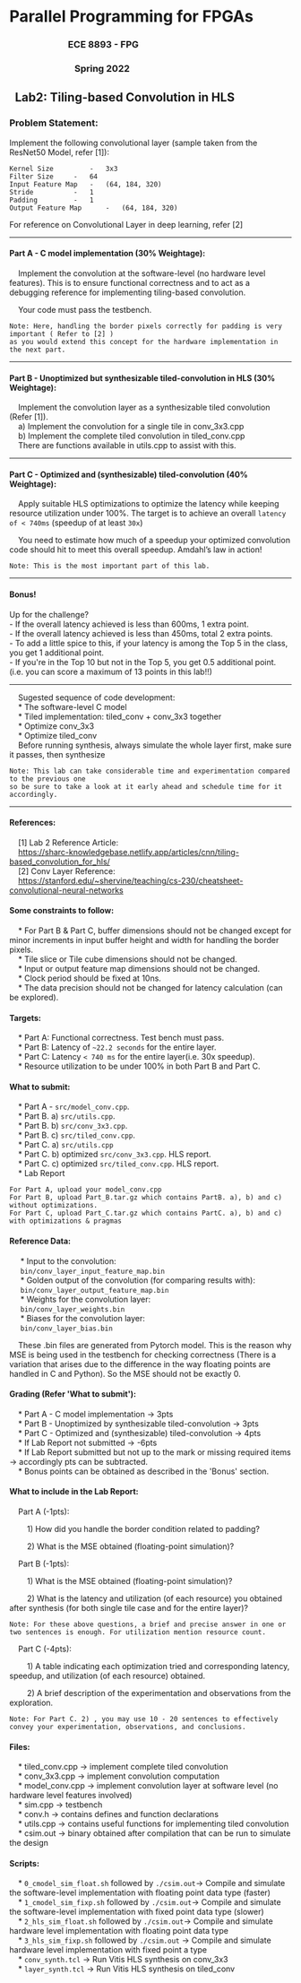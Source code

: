 <h1>Parallel Programming for FPGAs</h1>
<h3>&nbsp;&nbsp;&nbsp;&nbsp;&nbsp;&nbsp;&nbsp;&nbsp;&nbsp;&nbsp;&nbsp;&nbsp;&nbsp;&nbsp;&nbsp;&nbsp;&nbsp;&nbsp;&nbsp;&nbsp;&nbsp;&nbsp;&nbsp;&nbsp;&nbsp;&nbsp;&nbsp;ECE 8893 - FPG</h3>
<h3>&nbsp;&nbsp;&nbsp;&nbsp;&nbsp;&nbsp;&nbsp;&nbsp;&nbsp;&nbsp;&nbsp;&nbsp;&nbsp;&nbsp;&nbsp;&nbsp;&nbsp;&nbsp;&nbsp;&nbsp;&nbsp;&nbsp;&nbsp;&nbsp;&nbsp;&nbsp;&nbsp;&nbsp;&nbsp;&nbsp;Spring 2022</h3>
<h2>&nbsp;&nbsp;Lab2: Tiling-based Convolution in HLS</h2>

<h3>Problem Statement:</h3>

Implement the following convolutional layer (sample taken from the ResNet50 Model, refer [1]):
```
Kernel Size 		- 	3x3
Filter Size	 	- 	64
Input Feature Map 	- 	(64, 184, 320) 
Stride 			- 	1
Padding 		- 	1
Output Feature Map      - 	(64, 184, 320)
```
For reference on Convolutional Layer in deep learning, refer [2] 

 ---
 
<h4>Part A - C model implementation (30% Weightage):</h4>

&nbsp;&nbsp;&nbsp;&nbsp;Implement the convolution at the software-level (no hardware level features). This is to ensure functional correctness and to act as a debugging reference for implementing tiling-based convolution.

&nbsp;&nbsp;&nbsp;&nbsp;Your code must pass the testbench.

```
Note: Here, handling the border pixels correctly for padding is very important ( Refer to [2] ) 
as you would extend this concept for the hardware implementation in the next part.
 ```
---

<h4>Part B - Unoptimized but synthesizable tiled-convolution in HLS (30% Weightage):</h4>

&nbsp;&nbsp;&nbsp;&nbsp;Implement the convolution layer as a synthesizable tiled convolution (Refer [1]).<br>
&nbsp;&nbsp;&nbsp;&nbsp;a) Implement the convolution for a single tile in conv_3x3.cpp<br>
&nbsp;&nbsp;&nbsp;&nbsp;b) Implement the complete tiled convolution in tiled_conv.cpp<br>
&nbsp;&nbsp;&nbsp;&nbsp;There are functions available in utils.cpp to assist with this.

---

<h4>Part C - Optimized and (synthesizable) tiled-convolution (40% Weightage):</h4>

&nbsp;&nbsp;&nbsp;&nbsp;Apply suitable HLS optimizations to optimize the latency while keeping resource utilization under 100%. The target is to achieve an overall `latency of < 740ms` (speedup of at least `30x`)

&nbsp;&nbsp;&nbsp;&nbsp;You need to estimate how much of a speedup your optimized convolution code should hit to meet this overall speedup. Amdahl’s law in action!

```
Note: This is the most important part of this lab. 
 ```
---


<h4>Bonus!</h4>
Up for the challenge? <br>
- If the overall latency achieved is less than 600ms, 1 extra point. <br>
- If the overall latency achieved is less than 450ms, total 2 extra points. <br>
- To add a little spice to this, if your latency is among the Top 5 in the class, you get 1 additional point. <br>
- If you're in the Top 10 but not in the Top 5, you get 0.5 additional point. <br>
(i.e. you can score a maximum of 13 points in this lab!!) <br>

---

&nbsp;&nbsp;&nbsp;&nbsp;Sugested sequence of code development:<br>
&nbsp;&nbsp;&nbsp;&nbsp;* The software-level C model<br>
&nbsp;&nbsp;&nbsp;&nbsp;* Tiled implementation: tiled_conv + conv_3x3 together<br>
&nbsp;&nbsp;&nbsp;&nbsp;* Optimize conv_3x3<br>
&nbsp;&nbsp;&nbsp;&nbsp;* Optimize tiled_conv<br>
&nbsp;&nbsp;&nbsp;&nbsp;Before running synthesis, always simulate the whole layer first, make sure it passes, then synthesize<br>

```
Note: This lab can take considerable time and experimentation compared to the previous one 
so be sure to take a look at it early ahead and schedule time for it accordingly.
```


---

<h4>References:</h4>

&nbsp;&nbsp;&nbsp;&nbsp;[1] Lab 2 Reference Article:<br>
&nbsp;&nbsp;&nbsp;&nbsp;https://sharc-knowledgebase.netlify.app/articles/cnn/tiling-based_convolution_for_hls/<br>
&nbsp;&nbsp;&nbsp;&nbsp;[2] Conv Layer Reference:<br>
&nbsp;&nbsp;&nbsp;&nbsp;https://stanford.edu/~shervine/teaching/cs-230/cheatsheet-convolutional-neural-networks
 
 
<h4>Some constraints to follow:</h4>

&nbsp;&nbsp;&nbsp;&nbsp;* For Part B & Part C, buffer dimensions should not be changed except for minor increments in input buffer height and width for handling the border pixels.<br>
&nbsp;&nbsp;&nbsp;&nbsp;* Tile slice or Tile cube dimensions should not be changed.<br>
&nbsp;&nbsp;&nbsp;&nbsp;* Input or output feature map dimensions should not be changed.<br>
&nbsp;&nbsp;&nbsp;&nbsp;* Clock period should be fixed at 10ns.<br>
&nbsp;&nbsp;&nbsp;&nbsp;* The data precision should not be changed for latency calculation (can be explored).<br>
 
<h4>Targets:</h4>

&nbsp;&nbsp;&nbsp;&nbsp;* Part A: Functional correctness. Test bench must pass.<br>
&nbsp;&nbsp;&nbsp;&nbsp;* Part B: Latency of `~22.2 seconds` for the entire layer.<br>
&nbsp;&nbsp;&nbsp;&nbsp;* Part C: Latency `< 740 ms` for the entire layer(i.e. 30x speedup).<br>
&nbsp;&nbsp;&nbsp;&nbsp;* Resource utilization to be under 100% in both Part B and Part C.<br>
 
<h4>What to submit:</h4>

&nbsp;&nbsp;&nbsp;&nbsp;* Part A - `src/model_conv.cpp`.<br>
&nbsp;&nbsp;&nbsp;&nbsp;* Part B. a) `src/utils.cpp`.<br>
&nbsp;&nbsp;&nbsp;&nbsp;* Part B. b) `src/conv_3x3.cpp`.<br>
&nbsp;&nbsp;&nbsp;&nbsp;* Part B. c) `src/tiled_conv.cpp`.<br>
&nbsp;&nbsp;&nbsp;&nbsp;* Part C. a) `src/utils.cpp`<br>
&nbsp;&nbsp;&nbsp;&nbsp;* Part C. b) optimized `src/conv_3x3.cpp`. HLS report.<br>
&nbsp;&nbsp;&nbsp;&nbsp;* Part C. c) optimized `src/tiled_conv.cpp`. HLS report.<br>
&nbsp;&nbsp;&nbsp;&nbsp;* Lab Report <br>
```
For Part A, upload your model_conv.cpp
For Part B, upload Part_B.tar.gz which contains PartB. a), b) and c) without optimizations.
For Part C, upload Part_C.tar.gz which contains PartC. a), b) and c) with optimizations & pragmas
```
<h4>Reference Data:</h4>

&nbsp;&nbsp;&nbsp;&nbsp; * Input to the convolution:<br>
&nbsp;&nbsp;&nbsp;&nbsp; `bin/conv_layer_input_feature_map.bin`<br>
&nbsp;&nbsp;&nbsp;&nbsp; * Golden output of the convolution (for comparing results with):<br>
&nbsp;&nbsp;&nbsp;&nbsp; `bin/conv_layer_output_feature_map.bin`<br>
&nbsp;&nbsp;&nbsp;&nbsp; * Weights for the convolution layer:<br>
&nbsp;&nbsp;&nbsp;&nbsp; `bin/conv_layer_weights.bin`<br>
&nbsp;&nbsp;&nbsp;&nbsp; * Biases for the convolution layer:<br>
&nbsp;&nbsp;&nbsp;&nbsp; `bin/conv_layer_bias.bin`

&nbsp;&nbsp;&nbsp;&nbsp;These .bin files are generated from Pytorch model. This is the reason why MSE is being used in the testbench for checking correctness (There is a variation that arises due to the difference in the way floating points are handled in C and Python). So the MSE should not be exactly 0.
 


<h4>Grading (Refer 'What to submit'):</h4>

&nbsp;&nbsp;&nbsp;&nbsp;* Part A - C model implementation -> 3pts<br>
&nbsp;&nbsp;&nbsp;&nbsp;* Part B - Unoptimized by synthesizable tiled-convolution -> 3pts<br>
&nbsp;&nbsp;&nbsp;&nbsp;* Part C - Optimized and (synthesizable) tiled-convolution -> 4pts<br>
&nbsp;&nbsp;&nbsp;&nbsp;* If Lab Report not submitted -> -6pts<br>
&nbsp;&nbsp;&nbsp;&nbsp;* If Lab Report submitted but not up to the mark or missing required items -> accordingly pts can be subtracted.<br>
&nbsp;&nbsp;&nbsp;&nbsp;* Bonus points can be obtained as described in the 'Bonus' section.


<h4>What to include in the Lab Report:</h4>

&nbsp;&nbsp;&nbsp;&nbsp;Part A (-1pts):
    
&nbsp;&nbsp;&nbsp;&nbsp;&nbsp;&nbsp;&nbsp;&nbsp;1) How did you handle the border condition related to padding? 
    
&nbsp;&nbsp;&nbsp;&nbsp;&nbsp;&nbsp;&nbsp;&nbsp;2) What is the MSE obtained (floating-point simulation)? 
    
&nbsp;&nbsp;&nbsp;&nbsp;Part B (-1pts):
    
&nbsp;&nbsp;&nbsp;&nbsp;&nbsp;&nbsp;&nbsp;&nbsp;1) What is the MSE obtained (floating-point simulation)? 
    
&nbsp;&nbsp;&nbsp;&nbsp;&nbsp;&nbsp;&nbsp;&nbsp;2) What is the latency and utilization (of each resource) you obtained after synthesis (for both single tile case and for the entire layer)? 
    
```
Note: For these above questions, a brief and precise answer in one or two sentences is enough. For utilization mention resource count.
```
&nbsp;&nbsp;&nbsp;&nbsp;Part C (-4pts):
    
&nbsp;&nbsp;&nbsp;&nbsp;&nbsp;&nbsp;&nbsp;&nbsp;1) A table indicating each optimization tried and corresponding latency, speedup, and utilization (of each resource) obtained. 
    
&nbsp;&nbsp;&nbsp;&nbsp;&nbsp;&nbsp;&nbsp;&nbsp;2) A brief description of the experimentation and observations from the exploration. 
    
```
Note: For Part C. 2) , you may use 10 - 20 sentences to effectively convey your experimentation, observations, and conclusions.
```

<h4>Files:</h4>

&nbsp;&nbsp;&nbsp;&nbsp;* tiled_conv.cpp -> implement complete tiled convolution<br>
&nbsp;&nbsp;&nbsp;&nbsp;* conv_3x3.cpp -> implement convolution computation<br>
&nbsp;&nbsp;&nbsp;&nbsp;* model_conv.cpp -> implement convolution layer at software level (no hardware level features involved)<br>
&nbsp;&nbsp;&nbsp;&nbsp;* sim.cpp -> testbench<br>
&nbsp;&nbsp;&nbsp;&nbsp;* conv.h -> contains defines and function declarations<br>
&nbsp;&nbsp;&nbsp;&nbsp;* utils.cpp -> contains useful functions for implementing tiled convolution<br>
&nbsp;&nbsp;&nbsp;&nbsp;* csim.out -> binary obtained after compilation that can be run to simulate the design


<h4>Scripts:</h4>

&nbsp;&nbsp;&nbsp;&nbsp;* `0_cmodel_sim_float.sh` followed by `./csim.out`-> Compile and simulate the software-level implementation with floating point data type (faster)<br>
&nbsp;&nbsp;&nbsp;&nbsp;* `1_cmodel_sim_fixp.sh` followed by `./csim.out`-> Compile and simulate the software-level implementation with fixed point data type (slower)<br>
&nbsp;&nbsp;&nbsp;&nbsp;* `2_hls_sim_float.sh` followed by `./csim.out`-> Compile and simulate hardware level implementation with floating point data type<br>
&nbsp;&nbsp;&nbsp;&nbsp;* `3_hls_sim_fixp.sh` followed by `./csim.out` -> Compile and simulate hardware level implementation with fixed point a type<br>
&nbsp;&nbsp;&nbsp;&nbsp;* `conv_synth.tcl` -> Run Vitis HLS synthesis on conv_3x3<br>
&nbsp;&nbsp;&nbsp;&nbsp;* `layer_synth.tcl` -> Run Vitis HLS synthesis on tiled_conv<br>
